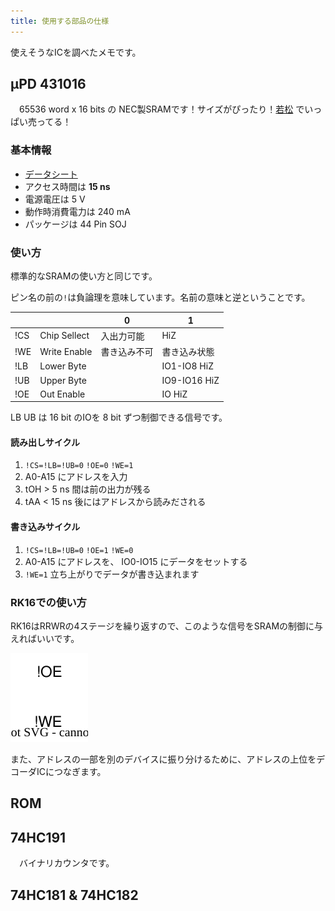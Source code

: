```yaml
---
title: 使用する部品の仕様
---
```


使えそうなICを調べたメモです。

## μPD 431016

　65536 word x 16 bits の NEC製SRAMです！サイズがぴったり！[若松](https://wakamatsu.co.jp/biz/products/detail.php?product_id=17010392) でいっぱい売ってる！

### 基本情報

- [データシート](./doc/UPD431016.pdf)
- アクセス時間は **15 ns**
- 電源電圧は 5 V
- 動作時消費電力は 240 mA
- パッケージは 44 Pin SOJ

### 使い方

標準的なSRAMの使い方と同じです。

ピン名の前の`!`は負論理を意味しています。名前の意味と逆ということです。

|     |              | 0            | 1            |
| --- | ------------ | ------------ | ------------ |
| !CS | Chip Sellect | 入出力可能   | HiZ          |
| !WE | Write Enable | 書き込み不可 | 書き込み状態 |
| !LB | Lower Byte   |              | IO1-IO8 HiZ  |
| !UB | Upper Byte   |              | IO9-IO16 HiZ |
| !OE | Out Enable   |              | IO HiZ       |

LB UB は 16 bit のIOを 8 bit ずつ制御できる信号です。

#### 読み出しサイクル

1. `!CS=!LB=!UB=0` `!OE=0` `!WE=1`
2. A0-A15 にアドレスを入力
3. tOH > 5 ns 間は前の出力が残る
4. tAA < 15 ns 後にはアドレスから読みだされる

#### 書き込みサイクル

1. `!CS=!LB=!UB=0` `!OE=1` `!WE=0`
2. A0-A15 にアドレスを、 IO0-IO15 にデータをセットする
3. `!WE=1` 立ち上がりでデータが書き込まれます

### RK16での使い方

RK16はRRWRの4ステージを繰り返すので、このような信号をSRAMの制御に与えればいいです。

![](./img/sram_timing.dio.svg)

また、アドレスの一部を別のデバイスに振り分けるために、アドレスの上位をデコーダICにつなぎます。

## ROM

## 74HC191

　バイナリカウンタです。

## 74HC181 & 74HC182
